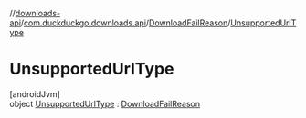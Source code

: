 //[downloads-api](../../../../index.md)/[com.duckduckgo.downloads.api](../../index.md)/[DownloadFailReason](../index.md)/[UnsupportedUrlType](index.md)

# UnsupportedUrlType

[androidJvm]\
object [UnsupportedUrlType](index.md) : [DownloadFailReason](../index.md)
